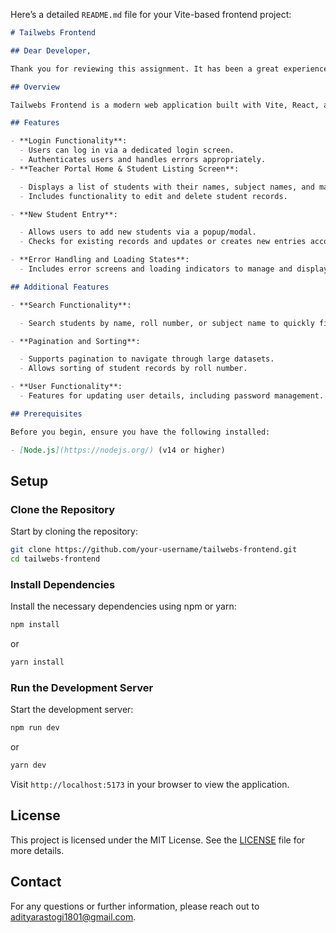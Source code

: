 Here’s a detailed `README.md` file for your Vite-based frontend project:

```markdown
# Tailwebs Frontend

## Dear Developer,

Thank you for reviewing this assignment. It has been a great experience building this project using Vite and modern frontend technologies. I hope you find the project functional and well-structured. I look forward to your feedback and hope it meets your expectations.

## Overview

Tailwebs Frontend is a modern web application built with Vite, React, and Tailwind CSS. It provides a dynamic and responsive user interface for managing student records, integrating with the backend APIs to offer a seamless user experience.

## Features

- **Login Functionality**:
  - Users can log in via a dedicated login screen.
  - Authenticates users and handles errors appropriately.
- **Teacher Portal Home & Student Listing Screen**:

  - Displays a list of students with their names, subject names, and marks.
  - Includes functionality to edit and delete student records.

- **New Student Entry**:

  - Allows users to add new students via a popup/modal.
  - Checks for existing records and updates or creates new entries accordingly.

- **Error Handling and Loading States**:
  - Includes error screens and loading indicators to manage and display different states of the application.

## Additional Features

- **Search Functionality**:

  - Search students by name, roll number, or subject name to quickly find records.

- **Pagination and Sorting**:

  - Supports pagination to navigate through large datasets.
  - Allows sorting of student records by roll number.

- **User Functionality**:
  - Features for updating user details, including password management.

## Prerequisites

Before you begin, ensure you have the following installed:

- [Node.js](https://nodejs.org/) (v14 or higher)
```

## Setup

### Clone the Repository

Start by cloning the repository:

```bash
git clone https://github.com/your-username/tailwebs-frontend.git
cd tailwebs-frontend
```

### Install Dependencies

Install the necessary dependencies using npm or yarn:

```bash
npm install
```

or

```bash
yarn install
```

### Run the Development Server

Start the development server:

```bash
npm run dev
```

or

```bash
yarn dev
```

Visit `http://localhost:5173` in your browser to view the application.

## License

This project is licensed under the MIT License. See the [LICENSE](./LICENSE) file for more details.

## Contact

For any questions or further information, please reach out to [adityarastogi1801@gmail.com](mailto:adityarastogi1801@gmail.com).
